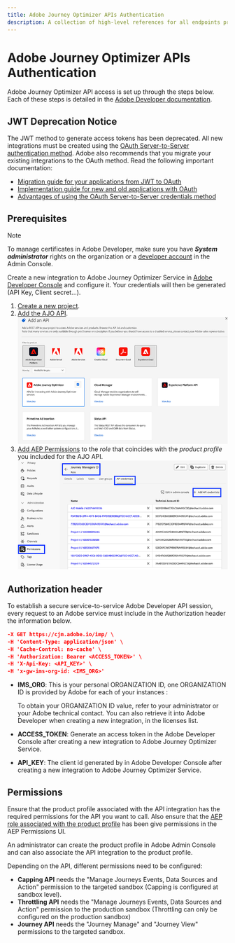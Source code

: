 ```yaml
---
title: Adobe Journey Optimizer APIs Authentication
description: A collection of high-level references for all endpoints provided by Adobe Journey Optimizer APIs.
---
```


# Adobe Journey Optimizer APIs Authentication

Adobe Journey Optimizer API access is set up through the steps below. Each of these steps is detailed in the [Adobe Developer documentation](https://developer.adobe.com/developer-console/docs/guides/services/).

<InlineAlert variant="warning" slots="header, text1, text2, text3, text4" />

## JWT Deprecation Notice

The JWT method to generate access tokens has been deprecated. All new integrations must be created using the [OAuth Server-to-Server authentication method](https://experienceleague.adobe.com/docs/experience-platform/landing/platform-apis/api-authentication.html#select-oauth-server-to-server). Adobe also recommends that you migrate your existing integrations to the OAuth method. Read the following important documentation:

* [Migration guide for your applications from JWT to OAuth](https://developer.adobe.com/developer-console/docs/guides/authentication/ServerToServerAuthentication/migration/)
* [Implementation guide for new and old applications with OAuth](https://developer.adobe.com/developer-console/docs/guides/authentication/ServerToServerAuthentication/implementation/)
* [Advantages of using the OAuth Server-to-Server credentials method](https://developer.adobe.com/developer-console/docs/guides/authentication/ServerToServerAuthentication/migration/#why-oauth-server-to-server-credentials)

## Prerequisites

>[!NOTE]
>
>To manage certificates in Adobe Developer, make sure you have ***System administrator*** rights on the organization or a [developer account](https://helpx.adobe.com/enterprise/using/manage-developers.html) in the Admin Console.

Create a new integration to Adobe Journey Optimizer Service in [Adobe Developer Console](https://developer.adobe.com/console) and configure it. Your credentials will then be generated (API Key, Client secret...).

   1. [Create a new project](https://developer.adobe.com/developer-console/docs/guides/projects/projects-empty).
   2. [Add the AJO API](https://developer.adobe.com/developer-console/docs/guides/services/services-add-api-oauth-s2s).
   <br/>![](ajoconsole.png)
   3. [Add AEP Permissions](https://experienceleague.adobe.com/en/docs/experience-platform/access-control/abac/permissions-ui/permissions#manage-api-credentials-for-role) to the *role* that coincides with the *product profile* you included for the AJO API.
   <br/>![](ajorole.png)

## Authorization header

To establish a secure service-to-service Adobe Developer API session, every request to an Adobe service must include in the Authorization header the information below.

```json
-X GET https://cjm.adobe.io/imp/ \
-H 'Content-Type: application/json' \
-H 'Cache-Control: no-cache' \
-H 'Authorization: Bearer <ACCESS_TOKEN>' \
-H 'X-Api-Key: <API_KEY>' \
-H 'x-gw-ims-org-id: <IMS_ORG>'
```

* **IMS_ORG**: This is your personal ORGANIZATION ID, one ORGANIZATION ID is provided by Adobe for each of your instances :

   To obtain your ORGANIZATION ID value, refer to your administrator or your Adobe technical contact. You can also retrieve it into Adobe Developer when creating a new integration, in the licenses list.

* **ACCESS_TOKEN**: Generate an access token in the Adobe Developer Console after creating a new integration to Adobe Journey Optimizer Service.

* **API_KEY**: The client id generated by in Adobe Developer Console after creating a new integration to Adobe Journey Optimizer Service.

## Permissions

Ensure that the product profile associated with the API integration has the required permissions for the API you want to call.
Also ensure that the [AEP role associated with the product profile](https://experienceleague.adobe.com/docs/experience-platform/landing/platform-apis/api-authentication.html#assign-api-to-a-role) has been give permissions in the AEP Permissions UI.

An administrator can create the product profile in Adobe Admin Console and can also associate the API integration to the product profile.

Depending on the API, different permissions need to be configured:

* **Capping API** needs the "Manage Journeys Events, Data Sources and Action" permission to the targeted sandbox (Capping is configured at sandbox level).
* **Throttling API** needs the "Manage Journeys Events, Data Sources and Action" permission to the production sandbox (Throttling can only be configured on the production sandbox)
* **Journey API** needs the "Journey Manage" and "Journey View" permissions to the targeted sandbox.
